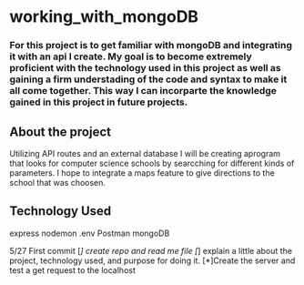 # working_with_mongoDB

### For this project is to get familiar with mongoDB and integrating it with an api I create. My goal is to become extremely proficient with the technology used in this project as well as gaining a firm understading of the code and syntax to make it all come together.  This way I can incorparte the knowledge gained in this project in future projects.


## About the project

Utilizing API routes and an external database I will be creating aprogram that looks for computer science schools by searcching for different kinds of parameters.  I hope to integrate a maps feature to give directions to the school that was choosen.

## Technology Used
express
nodemon
.env
Postman
mongoDB


5/27 First commit 
    [*] create repo and read me file
    [*] explain a little about the project, technology used, and purpose for doing it.
    [*]Create the server and test a get request to the localhost